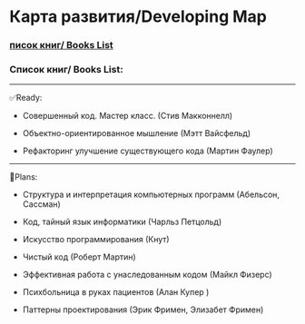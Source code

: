Карта развития/Developing Map
=====================
### [писок книг/ Books List](#Book_list)

###  <a name="Book_list">Список книг/ Books List:</a> 
____
:white_check_mark:Ready:

+ Совершенный код. Мастер класс. (Стив Макконнелл) 

+ Объектно-ориентированное мышление (Мэтт Вайсфельд)

+ Рефакторинг улучшение существующего кода (Мартин Фаулер)

____
:black_square_button:Plans:

+ Структура и интерпретация компьютерных программ (Абельсон, Сассман)  

+ Код, тайный язык информатики (Чарльз Петцольд) 

+ Искусство программирования (Кнут) 

+ Чистый код (Роберт Мартин) 

+ Эффективная работа с унаследованным кодом (Майкл Физерс)

+ Психбольница в руках пациентов (Алан Купер )

+ Паттерны проектирования (Эрик Фримен, Элизабет Фримен)

